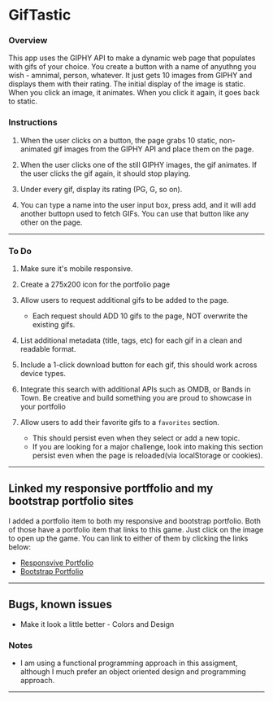 # GifTastic

### Overview

This app uses the GIPHY API to make a dynamic web page that populates with gifs of your choice. You create a button with a name of anyuthng you wish - amnimal, person, whatever.  It just gets 10 images from GIPHY and displays them with their rating.  The initial display of the image is static.  When you click an image, it animates.  When you click it again, it goes back to static.

### Instructions

1. When the user clicks on a button, the page grabs 10 static, non-animated gif images from the GIPHY API and place them on the page.

2. When the user clicks one of the still GIPHY images, the gif animates. If the user clicks the gif again, it should stop playing.

3. Under every gif, display its rating (PG, G, so on).

4. You can type a name into the user input box, press add, and it will add another buttopn used to fetch GIFs.  You can use that button like any other on the page.

- - -

### To Do

1. Make sure it's mobile responsive.
   
2. Create a 275x200 icon for the portfolio page
   
3. Allow users to request additional gifs to be added to the page.
   * Each request should ADD 10 gifs to the page, NOT overwrite the existing gifs.

4. List additional metadata (title, tags, etc) for each gif in a clean and readable format.

5. Include a 1-click download button for each gif, this should work across device types.

6. Integrate this search with additional APIs such as OMDB, or Bands in Town. Be creative and build something you are proud to showcase in your portfolio

7. Allow users to add their favorite gifs to a `favorites` section.
   * This should persist even when they select or add a new topic.
   * If you are looking for a major challenge, look into making this section persist even when the page is reloaded(via localStorage or cookies).

- - -

## Linked my responsive portffolio and my bootstrap portfolio sites

I added a portfolio item to both my responsive and bootstrap portfolio.  Both of those have a portfolio item that links to this game.  Just click on the image to open up the game.  You can link to either of them by clicking the links below:

* [Responsvive Portfolio](https://plinck.github.io/Responsive-Portfolio/portfolio.html)
* [Bootstrap Portfolio](https://plinck.github.io/Bootstrap-Portfolio/portfolio.html)

- - -

## Bugs, known issues

* Make it look a little better - Colors and Design

### Notes

* I am using a functional programming approach in this assigment, although I much prefer an object oriented design and programming approach.  

- - -